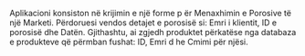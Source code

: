 Aplikacioni konsiston në krijimin e një forme p ër Menaxhimin e Porosive të një Marketi. Përdoruesi vendos detajet e porosisë si: Emri i klientit, ID e porosisë dhe Datën. Gjithashtu, ai zgjedh produktet përkatëse nga databaza e produkteve që përmban fushat: ID, Emri d he Cmimi për njësi.
